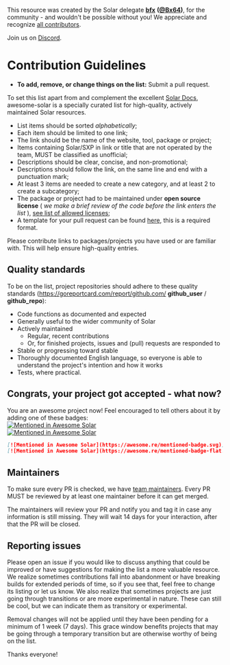 This resource was created by the Solar delegate **[bfx](https://delegates.solar.org/delegates/bfx)** **([@Bx64](https://github.com/Bx64))**, for the community - and wouldn't be possible without you! We appreciate and recognize [all contributors](https://github.com/Bx64/Awesome-Solar/graphs/contributors).

Join us on [Discord](https://discord.solar.org).


# Contribution Guidelines

- **To add, remove, or change things on the list:** Submit a pull request.

To set this list apart from and complement the excellent [Solar Docs](https://github.com/Solar-network/docs), awesome-solar is a specially curated list for high-quality, actively maintained Solar resources.

- List items should be sorted *alphabetically*;
- Each item should be limited to one link;
- The link should be the name of the website, tool, package or project;
- Items containing Solar/SXP in link or title that are not operated by the team, MUST be classified as unofficial;
- Descriptions should be clear, concise, and non-promotional;
- Descriptions should follow the link, on the same line and end with a punctuation mark;
- At least 3 items are needed to create a new category, and at least 2 to create a subcategory;
- The package or project had to be maintained under **open source license** ( *we make a brief review of the code before the link enters the list* ), [see list of allowed licenses](https://opensource.org/licenses/alphabetical);
- A template for your pull request can be found [here](https://github.com/Bx64/Awesome-Solar/blob/master/.github/PULL_REQUEST_TEMPLATE.md), this is a required format.

Please contribute links to packages/projects you have used or are familiar with. This will help ensure high-quality entries.


## Quality standards

To be on the list, project repositories should adhere to these quality standards (https://goreportcard.com/report/github.com/ **github_user** / **github_repo**):

- Code functions as documented and expected
- Generally useful to the wider community of Solar
- Actively maintained
  - Regular, recent contributions
  - Or, for finished projects, issues and (pull) requests are responded to
- Stable or progressing toward stable
- Thoroughly documented English language, so everyone is able to understand the project's intention and how it works
- Tests, where practical.


## Congrats, your project got accepted - what now?
You are an awesome project now! Feel encouraged to tell others about it by adding one of these badges:  
[![Mentioned in Awesome Solar](https://awesome.re/mentioned-badge.svg)](https://github.com/Bx64/awesome-solar)  
[![Mentioned in Awesome Solar](https://awesome.re/mentioned-badge-flat.svg)](https://github.com/Bx64/awesome-solar)

```md
[![Mentioned in Awesome Solar](https://awesome.re/mentioned-badge.svg)](https://github.com/Bx64/Awesome-Solar)  
[![Mentioned in Awesome Solar](https://awesome.re/mentioned-badge-flat.svg)](https://github.com/Bx64/Awesome-Solar)
```


## Maintainers

To make sure every PR is checked, we have [team maintainers](MAINTAINERS). Every PR MUST be reviewed by at least one maintainer before it can get merged.

The maintainers will review your PR and notify you and tag it in case any
information is still missing. They will wait 14 days for your interaction, after
that the PR will be closed.


## Reporting issues

Please open an issue if you would like to discuss anything that could be improved or have suggestions for making the list a more valuable resource. We realize sometimes contributions fall into abandonment or have breaking builds for extended periods of time, so if you see that, feel free to change its listing or let us know. We also realize that sometimes projects are just going through transitions or are more experimental in nature. These can still be cool, but we can indicate them as transitory or experimental.

Removal changes will not be applied until they have been pending for a minimum of 1 week (7 days). This grace window benefits projects that may be going through a temporary transition but are otherwise worthy of being on the list.

Thanks everyone!
